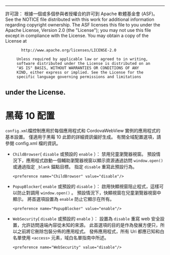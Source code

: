 * * *

許可證： 根據一個或多個參與者授權合約許可到 Apache 軟體基金會 (ASF)。 See the NOTICE file distributed with this work for additional information regarding copyright ownership. The ASF licenses this file to you under the Apache License, Version 2.0 (the "License"); you may not use this file except in compliance with the License. You may obtain a copy of the License at

           http://www.apache.org/licenses/LICENSE-2.0
    
         Unless required by applicable law or agreed to in writing,
         software distributed under the License is distributed on an
         "AS IS" BASIS, WITHOUT WARRANTIES OR CONDITIONS OF ANY
         KIND, either express or implied. See the License for the
         specific language governing permissions and limitations
    

## under the License.

# 黑莓 10 配置

`config.xml`檔控制應用於每個應用程式和 CordovaWebView 實例的應用程式的基本設置。 僅適用于黑莓 10 此節的詳細資訊偏好生成。 有關全域配置選項，請參閱 config.xml 檔的資訊。

*   `ChildBrowser`( `disable` 或預設的 `enable` ）： 禁用兒童瀏覽器視窗。 預設情況下，應用程式啟動一個輔助瀏覽器視窗以顯示資源通過訪問 `window.open()` 或通過指定 `_blank` 錨點目標。 指定 `disable` 重寫此預設行為。
    
        <preference name="ChildBrowser" value="disable"/>
        

*   `PopupBlocker`( `enable` 或預設的 `disable` ）： 啟用快顯視窗阻止程式，這樣可以防止對調用 `window.open()` 。 預設情況下，快顯視窗在兒童瀏覽器視窗中顯示。 將首選項設置為 `enable` 防止它顯示在所有。
    
        <preference name="PopupBlocker" value="enable"/>
        

*   `WebSecurity`( `disable` 或預設的 `enable` ）： 設置為 `disable` 重寫 web 安全設置，允許訪問遠端內容從未知的來源。 此首選項的目的是作為發展方便只，所以之前將它刪除包裝分佈的應用程式。 發佈應用程式，所有 Uri 都應已知和白名單使用 `<access>` 元素，域白名單指南中所述。
    
        <preference name="WebSecurity" value="disable"/>